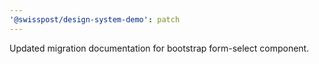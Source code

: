 ```yaml
---
'@swisspost/design-system-demo': patch
---
```


Updated migration documentation for bootstrap form-select component.

